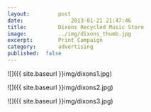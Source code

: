 ```yaml
---
layout:			post
date:				2013-01-21 21:47:46
title:			Dixons Recycled Music Store
image:			../img/dixons_thumb.jpg
excerpt:		Print Campaign
category:		advertising
published:	false
---
```


![]({{ site.baseurl }}img/dixons1.jpg)

![]({{ site.baseurl }}img/dixons2.jpg)

![]({{ site.baseurl }}img/dixons3.jpg)